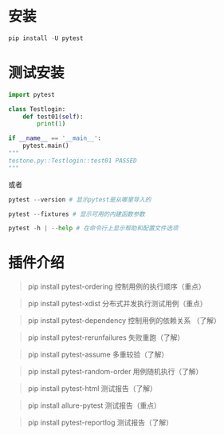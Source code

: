 # 安装
```python
pip install -U pytest
```
# 测试安装
```python
import pytest

class Testlogin:
    def test01(self):
        print(1)

if __name__ == '__main__':
    pytest.main()
"""
testone.py::Testlogin::test01 PASSED                                     [100%]1
"""
```
或者
```python
pytest --version # 显示pytest是从哪里导入的

pytest --fixtures # 显示可用的内建函数参数

pytest -h | --help # 在命令行上显示帮助和配置文件选项

```
# 插件介绍
> pip install pytest-ordering 控制用例的执行顺序（重点） 

> pip install pytest-xdist 分布式并发执行测试用例（重点） 

> pip install pytest-dependency 控制用例的依赖关系 （了解） 

> pip install pytest-rerunfailures 失败重跑（了解） 

> pip install pytest-assume 多重较验（了解） 

> pip install pytest-random-order 用例随机执行（了解） 

> pip install pytest-html 测试报告（了解） 

> pip install allure-pytest 测试报告（重点） 

> pip install pytest-reportlog 测试报告（了解）  

